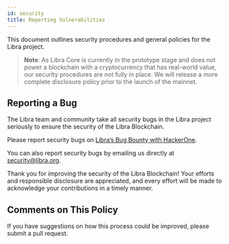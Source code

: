 ```yaml
---
id: security
title: Reporting Vulnerabilities
---
```


This document outlines security procedures and general policies for the Libra project.

> **Note**: As Libra Core is currently in the prototype stage and does not power a blockchain with a cryptocurrency that has real-world value, our security procedures are not fully in place. We will release a more complete disclosure policy prior to the launch of the mainnet.

## Reporting a Bug

The Libra team and community take all security bugs in the Libra project
seriously to ensure the security of the Libra Blockchain.


Please report security bugs on [Libra’s Bug Bounty with HackerOne](https://hackerone.com/libra).

You can also report security bugs by emailing us directly at [security@libra.org](mailto:security@libra.org).

Thank you for improving the security of the Libra Blockchain! Your efforts and responsible disclosure are appreciated, and every effort will be made to acknowledge your contributions in a timely manner.

## Comments on This Policy

If you have suggestions on how this process could be improved, please submit a pull request.
